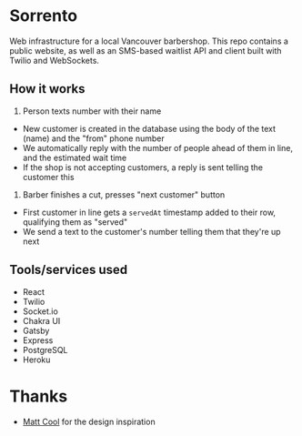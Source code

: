 # Sorrento

Web infrastructure for a local Vancouver barbershop. This repo contains a public website, as well as an SMS-based waitlist API and client built with Twilio and WebSockets.

## How it works

1. Person texts number with their name
  - New customer is created in the database using the body of the text (name) and the "from" phone number
  - We automatically reply with the number of people ahead of them in line, and the estimated wait time
  - If the shop is not accepting customers, a reply is sent telling the customer this
1. Barber finishes a cut, presses "next customer" button
  - First customer in line gets a `servedAt` timestamp added to their row, qualifying them as "served"
  - We send a text to the customer's number telling them that they're up next

## Tools/services used

- React
- Twilio
- Socket.io
- Chakra UI
- Gatsby
- Express
- PostgreSQL
- Heroku

# Thanks

- [Matt Cool](https://mattcool.tech) for the design inspiration
